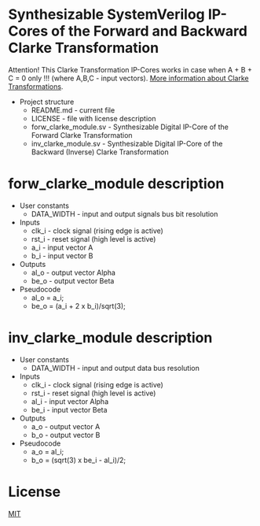 # Synthesizable SystemVerilog IP-Cores of the Forward and Backward Clarke Transformation

Attention! This Clarke Transformation IP-Cores works in case when A + B + C = 0 only !!! (where A,B,C - input vectors).
[More information about Clarke Transformations](https://en.wikipedia.org/wiki/Alpha%E2%80%93beta_transformation).

* Project structure
	* README.md - current file
	* LICENSE - file with license description
  * forw_clarke_module.sv - Synthesizable Digital IP-Core of the Forward Clarke Transformation
  * inv_clarke_module.sv  - Synthesizable Digital IP-Core of the Backward (Inverse) Clarke Transformation

# forw_clarke_module description

* User constants
  * DATA_WIDTH - input and output signals bus bit resolution
* Inputs
  * clk_i - clock signal (rising edge is active)
  * rst_i - reset signal (high level is active)
  * a_i   - input vector A
  * b_i   - input vector B
* Outputs
  * al_o  - output vector Alpha
  * be_o  - output vector Beta
* Pseudocode
	* al_o = a_i;
	* be_o = (a_i + 2 x b_i)/sqrt(3);

# inv_clarke_module description

* User constants
	* DATA_WIDTH - input and output data bus resolution
* Inputs
	* clk_i - clock signal (rising edge is active)
	* rst_i - reset signal (high level is active)
 	* al_i  - input vector Alpha
 	* be_i  - input vector Beta
* Outputs
 	* a_o   - output vector A
 	* b_o   - output vector B
* Pseudocode
	* a_o = al_i;
  *	b_o = (sqrt(3) x be_i - al_i)/2;
  
# License
  
[MIT](./LICENSE "License Description")
